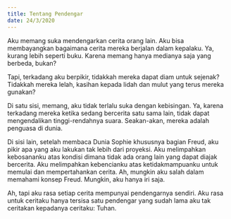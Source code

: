 ```yaml
---
title: Tentang Pendengar
date: 24/3/2020
---
```

Aku memang suka mendengarkan cerita orang lain. Aku bisa membayangkan bagaimana cerita mereka berjalan dalam kepalaku. Ya, kurang lebih seperti buku. Karena memang hanya medianya saja yang berbeda, bukan?

Tapi, terkadang aku berpikir, tidakkah mereka dapat diam untuk sejenak? Tidakkah mereka lelah, kasihan kepada lidah dan mulut yang terus mereka gunakan?

Di satu sisi, memang, aku tidak terlalu suka dengan kebisingan. Ya, karena terkadang mereka ketika sedang bercerita satu sama lain, tidak dapat mengendalikan tinggi-rendahnya suara. Seakan-akan, mereka adalah penguasa di dunia.

Di sisi lain, setelah membaca Dunia Sophie khususnya bagian Freud, aku pikir apa yang aku lakukan tak lebih dari proyeksi. Aku melimpahkan kebosananku atas kondisi dimana tidak ada orang lain yang dapat diajak bercerita. Aku melimpahkan kebencianku atas ketidakmampuanku untuk memulai dan mempertahankan cerita. Ah, mungkin aku salah dalam memahami konsep Freud. Mungkin, aku hanya iri saja.

Ah, tapi aku rasa setiap cerita mempunyai pendengarnya sendiri. Aku rasa untuk ceritaku hanya tersisa satu pendengar yang sudah lama aku tak ceritakan kepadanya ceritaku: Tuhan.